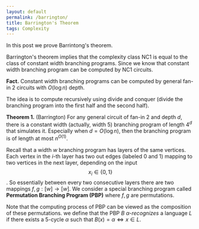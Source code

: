 ```yaml
---
layout: default
permalink: /barrington/
title: Barrington's Theorem
tags: Complexity
---
```


In this post we prove Barrintong's theorem.  

Barrington's theorem implies that the complexity class NC1 is equal to the class of constant width branching programs. Since we know that constant width branching program can be computed by NC1 circuits.  

**Fact.** Constant width branching programs can be computed by general fan-in 2 circuits with $O(\log n)$ depth. 

The idea is to compute recursively using divide and conquer (divide the branching program into the first half and the second half).



**Theorem 1.** (Barrington) For any general circuit of fan-in 2 and depth $d$, there is a constant width (actually, width 5) branching program of length $4^d$ that simulates it. Especially when $d=O(\log n)$, then the branching program is of length at most $n^{O(1)}$.

Recall that a width $w$ branching program has layers of the same vertices. Each vertex in the $i$-th layer has two out edges (labeled 0 and 1) mapping to two vertices in the next layer, depending on the input $$x_i\in \{0,1\}$$. So essentially between every two consecutive layers there are two mappings $f, g : [w] \rightarrow [w]$.  We consider a special branching program called **Permutation Branching Program (PBP)** where $f,g$ are permutations.  

Note that the computing process of PBP can be viewed as the composition of these permutations. we define that the PBP $B$ *$\alpha$-recognizes* a language $L$ if  there exists a 5-cycle $\alpha$ such that  $B(x)=\alpha \Longleftrightarrow x\in L$.

